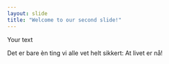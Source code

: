 ```yaml
---
layout: slide
title: "Welcome to our second slide!"
---
```

Your text

Det er bare èn ting vi alle vet helt sikkert: At livet er nå!

